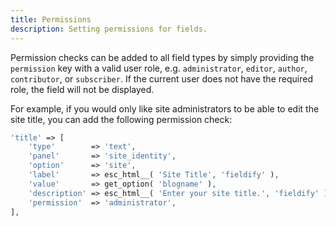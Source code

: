 ```yaml
---
title: Permissions
description: Setting permissions for fields.
---
```


Permission checks can be added to all field types by simply providing the `permission` key with a valid user role, e.g. `administrator`, `editor`, `author`, `contributor`, or `subscriber`. If the current user does not have the required role, the field will not be displayed.

For example, if you would only like site administrators to be able to edit the site title, you can add the following permission check:

```php
'title' => [
    'type'        => 'text',
    'panel'       => 'site_identity',
    'option'      => 'site',
    'label'       => esc_html__( 'Site Title', 'fieldify' ),
    'value'       => get_option( 'blogname' ),
    'description' => esc_html__( 'Enter your site title.', 'fieldify' ),
    'permission'  => 'administrator',
],
```